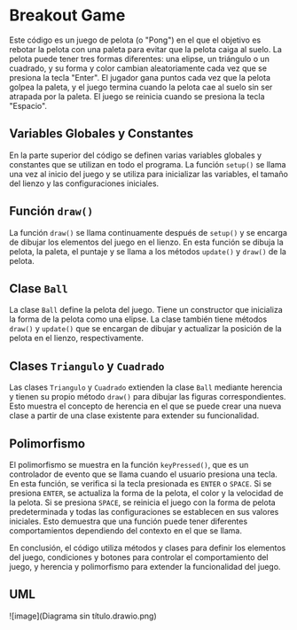 # Breakout Game

Este código es un juego de pelota (o "Pong") en el que el objetivo es rebotar la pelota con una paleta para evitar que la pelota caiga al suelo. La pelota puede tener tres formas diferentes: una elipse, un triángulo o un cuadrado, y su forma y color cambian aleatoriamente cada vez que se presiona la tecla "Enter". El jugador gana puntos cada vez que la pelota golpea la paleta, y el juego termina cuando la pelota cae al suelo sin ser atrapada por la paleta. El juego se reinicia cuando se presiona la tecla "Espacio".

## Variables Globales y Constantes

En la parte superior del código se definen varias variables globales y constantes que se utilizan en todo el programa. La función `setup()` se llama una vez al inicio del juego y se utiliza para inicializar las variables, el tamaño del lienzo y las configuraciones iniciales.

## Función `draw()`

La función `draw()` se llama continuamente después de `setup()` y se encarga de dibujar los elementos del juego en el lienzo. En esta función se dibuja la pelota, la paleta, el puntaje y se llama a los métodos `update()` y `draw()` de la pelota.

## Clase `Ball`

La clase `Ball` define la pelota del juego. Tiene un constructor que inicializa la forma de la pelota como una elipse. La clase también tiene métodos `draw()` y `update()` que se encargan de dibujar y actualizar la posición de la pelota en el lienzo, respectivamente.

## Clases `Triangulo` y `Cuadrado`

Las clases `Triangulo` y `Cuadrado` extienden la clase `Ball` mediante herencia y tienen su propio método `draw()` para dibujar las figuras correspondientes. Esto muestra el concepto de herencia en el que se puede crear una nueva clase a partir de una clase existente para extender su funcionalidad.

## Polimorfismo

El polimorfismo se muestra en la función `keyPressed()`, que es un controlador de evento que se llama cuando el usuario presiona una tecla. En esta función, se verifica si la tecla presionada es `ENTER` o `SPACE`. Si se presiona `ENTER`, se actualiza la forma de la pelota, el color y la velocidad de la pelota. Si se presiona `SPACE`, se reinicia el juego con la forma de pelota predeterminada y todas las configuraciones se establecen en sus valores iniciales. Esto demuestra que una función puede tener diferentes comportamientos dependiendo del contexto en el que se llama.

En conclusión, el código utiliza métodos y clases para definir los elementos del juego, condiciones y botones para controlar el comportamiento del juego, y herencia y polimorfismo para extender la funcionalidad del juego.

## UML
![image](Diagrama sin título.drawio.png)
